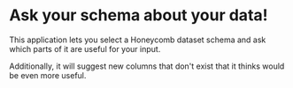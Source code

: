 # Ask your schema about your data!

This application lets you select a Honeycomb dataset schema and ask which parts of it are useful for your input.

Additionally, it will suggest new columns that don't exist that it thinks would be even more useful.
